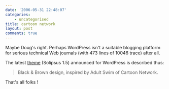 ```yaml
---
date: '2006-05-31 22:48:07'
categories:
    - uncategorised
title: cartoon network
layout: post
comments: true
---
```


Maybe Doug's right. Perhaps WordPress isn't a suitable blogging platform
for serious technical Web journals (with 473 lines of 10046 trace) after
all.

The latest [theme](http://wordpress.com/blog/2006/05/25/theme-thursday/)
(Solipsus 1.5) announced for WordPress is described thus:
> Black & Brown design, inspired by Adult Swim of Cartoon Network.

That's all folks !
